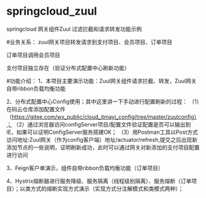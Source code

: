 # springcloud_zuul
springcloud 网关组件Zuul 过滤拦截和请求转发功能示例

#业务关系：
zuul网关项目转发请求到支付项目、会员项目、订单项目

订单项目调用会员项目

支付项目独立存在（验证分布式配置中心刷新功能）

#功能介绍：
1、本项目主要演示功能：Zuul网关组件请求拦截、转发，Zuul网关自带ribbon负载均衡功能

2、分布式配置中心Config使用；其中这里讲一下手动进行配置刷新的过程：
  （1）在码云仓库添加配置文件（https://gitee.com/wx_public/cloud_itmayi_config/tree/master/zuulconfig）；
  （2）通过浏览器访问configServer项目/配置文件验证配置是否可以输出到IE，如果可以证明ConfigServer服务搭建OK；
  （3）用Postman工具以Post方式访问地址:Zuul网关（作为config客户端）地址/actuator/refresh,提交之后出现新添加节点的一些说明，证明刷新成功，此时可以通过网关对新添加的支付项目配置进行访问

3、Feign客户单演示，组件自带ribbon负载均衡功能（订单项目）

4、Hystrix熔断器进行服务降级、服务隔离（线程级别隔离）、服务熔断（订单项目）；以类方式的熔断实现方式演示（实现方式分注解模式和类模式两种）；
